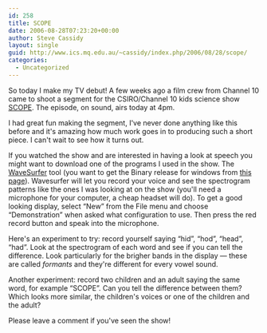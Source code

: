 ```yaml
---
id: 258
title: SCOPE
date: 2006-08-28T07:23:20+00:00
author: Steve Cassidy
layout: single
guid: http://www.ics.mq.edu.au/~cassidy/index.php/2006/08/28/scope/
categories:
  - Uncategorized
---
```

So today I make my TV debut! A few weeks ago a film crew from Channel 10 came to shoot a segment for the CSIRO/Channel 10 kids science show [SCOPE](http://www.csiro.au/scope/). The episode, on sound, airs today at 4pm. 

I had great fun making the segment, I've never done anything like this before and it's amazing how much work goes in to producing such a short piece. I can't wait to see how it turns out. 

If you watched the show and are interested in having a look at speech you might want to download one of the programs I used in the show. The [WaveSurfer](http://www.speech.kth.se/wavesurfer/) tool (you want to get the Binary release for windows from [this page](http://www.speech.kth.se/wavesurfer/download.html)). Wavesurfer will let you record your voice and see the spectrogram patterns like the ones I was looking at on the show (you'll need a microphone for your computer, a cheap headset will do). To get a good looking display, select &#8220;New&#8221; from the File menu and choose &#8220;Demonstration&#8221; when asked what configuration to use. Then press the red record button and speak into the microphone. 

Here's an experiment to try: record yourself saying &#8220;hid&#8221;, &#8220;hod&#8221;, &#8220;head&#8221;, &#8220;had&#8221;. Look at the spectrogram of each word and see if you can tell the difference. Look particularly for the brigher bands in the display &#8212; these are called _formants_ and they're different for every vowel sound. 

Another experiment: record two children and an adult saying the same word, for example &#8220;SCOPE&#8221;. Can you tell the difference between them? Which looks more similar, the children's voices or one of the children and the adult? 

Please leave a comment if you've seen the show!
